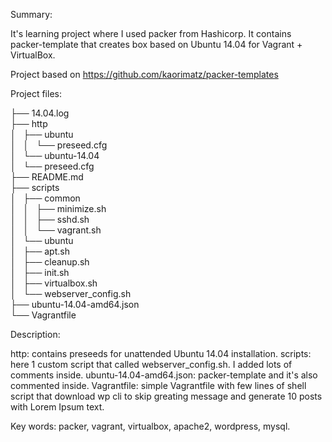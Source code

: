 
Summary: 

It's learning project where I used packer from Hashicorp. It contains packer-template that creates box based on Ubuntu 14.04 for Vagrant + VirtualBox.

Project based on https://github.com/kaorimatz/packer-templates

Project files: 

├── 14.04.log																			
├── http																			
│   ├── ubuntu																			
│   │   └── preseed.cfg																			
│   └── ubuntu-14.04																			
│       └── preseed.cfg																			
├── README.md																			
├── scripts																			
│   ├── common																			
│   │   ├── minimize.sh																			
│   │   ├── sshd.sh																			
│   │   └── vagrant.sh																			
│   └── ubuntu																			
│       ├── apt.sh																			
│       ├── cleanup.sh																			
│       ├── init.sh																			
│       ├── virtualbox.sh																			
│       └── webserver_config.sh																			
├── ubuntu-14.04-amd64.json																			
└── Vagrantfile																			

Description: 

http: contains preseeds for unattended Ubuntu 14.04 installation.
scripts: here 1 custom script that called webserver_config.sh. I added lots of comments inside. 
ubuntu-14.04-amd64.json: packer-template and it's also commented inside.
Vagrantfile: simple Vagrantfile with few lines of shell script that download wp cli to skip greating message and generate 10 posts with Lorem Ipsum text.

Key words: packer, vagrant, virtualbox, apache2, wordpress, mysql.
